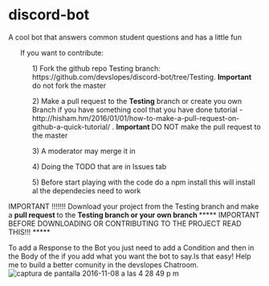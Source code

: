 # discord-bot
A cool bot that answers common student questions and has a little fun
<br/>

<ul>
If you want to contribute:
<ol>  1) Fork the github repo Testing branch: https://github.com/devslopes/discord-bot/tree/Testing. <b>Important</b> do not fork the master </ol>
<ol>  2) Make a pull request to the <b>Testing</b> branch or create you own Branch if you have something cool that you have done tutorial - http://hisham.hm/2016/01/01/how-to-make-a-pull-request-on-github-a-quick-tutorial/ . <b> Important </b> DO NOT make the pull request to the master </ol>
<ol>  3) A moderator may merge it in </ol>
<ol>  4) Doing the TODO that are in Issues tab </ol>
<ol>  5)  Before start playing with the code do a npm install this will install al the dependecies need to work </ol>
</ul>

 IMPORTANT !!!!!!! Download your project from the Testing branch and make a <b> pull request </b> to the <b> Testing branch or your own branch </b>  ***** IMPORTANT BEFORE DOWNLOADING OR CONTRIBUTING TO THE PROJECT READ THIS!!! ***** 


To add a Response to the Bot you just need to add a Condition and then in the Body of the if you add what you want the bot to say.Is that easy! Help me to build a better comunity in the devslopes Chatroom. 
![captura de pantalla 2016-11-08 a las 4 28 49 p m](https://cloud.githubusercontent.com/assets/18028544/20121615/ed95574a-a5e8-11e6-92fa-0ae39d560ca6.png)



